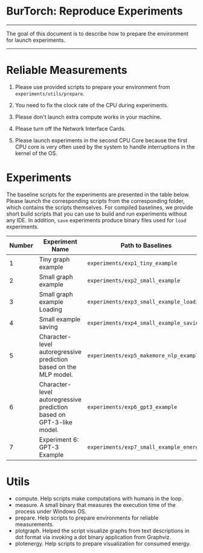 # BurTorch: Reproduce Experiments

----

The goal of this document is to describe how to prepare the environment for launch experiments.

----

# Reliable Measurements

1. Please use provided scripts to prepare your environment from `experiments/utils/prepare`.

2. You need to fix the clock rate of the CPU during experiments.

3. Please don't launch extra compute works in your machine.

4. Please turn off the Network Interface Cards.

5. Please launch experiments in the second CPU Core because the first CPU core is very often used by the system to handle interruptions in the kernel of the OS.

# Experiments

The baseline scripts for the experiments are presented in the table below. Please launch the corresponding scripts from the corresponding folder, which contains the scripts themselves. For compiled baselines, we provide short build scripts that you can use to build and run experiments without any IDE. In addition, `save` experiments produce binary files used for `load` experiments. 


| Number | Experiment Name | Path to Baselines | Path to BurTorch |
|--------|---------------|-------------------|------------------|
| 1 | Tiny graph example | `experiments/exp1_tiny_example` | `burt/bin_tiny_example` |
| 2 | Small graph example | `experiments/exp2_small_example` | `burt/bin_small_example` |
| 3 | Small graph example Loading | `experiments/exp3_small_example_loading` | `burt/bin_small_example_loading` |
| 4 | Small example saving | `experiments/exp4_small_example_saving` | `burt/bin_small_example_saving` |
| 5 | Character-level autoregressive prediction based on the MLP model. | `experiments/exp5_makemore_nlp_example` | `burt/bin_makemore_example` (requires `datasets/names.txt` as input) |
| 6 | Character-level autoregressive prediction based on GPT-3-like model. | `experiments/exp6_gpt3_example` | `burt/bin_gpt_example` (requires `datasets/input.txt` as input) |
| 7 | Experiment 6: GPT-3 Example | `experiments/exp7_small_example_energy` | `burt/bin_small_example_for_energy` |



# Utils

* compute. Help scripts make computations with humans in the loop.
* measure. A small binary that measures the execution time of the process under Windows OS. 
* prepare. Help scripts to prepare environments for reliable measurements.
* plotgraph. Helped the script visualize graphs from text descriptions in dot format via invoking a dot binary application from Graphviz.
* plotenergy. Help scripts to prepare visualization for consumed energy.
